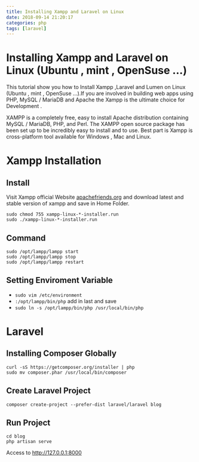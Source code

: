 ```yaml
---
title: Installing Xampp and Laravel on Linux
date: 2018-09-14 21:20:17
categories: php
tags: [laravel]
---
```

# Installing Xampp and Laravel on Linux (Ubuntu , mint , OpenSuse …)

This tutorial show you how to Install Xampp ,Laravel and Lumen on Linux (Ubuntu , mint , OpenSuse …).If you are involved in building web apps using PHP, MySQL / MariaDB and Apache the Xampp is the ultimate choice for Development .

XAMPP is a completely free, easy to install Apache distribution containing MySQL / MariaDB, PHP, and Perl. The XAMPP open source package has been set up to be incredibly easy to install and to use. Best part is Xampp is cross-platform tool available for Windows , Mac and Linux.

<!-- more -->

# Xampp Installation
## Install
Visit Xampp official Website [apachefriends.org](https://www.apachefriends.org) and download  latest and stable version of xampp and save in Home Folder.
```
sudo chmod 755 xampp-linux-*-installer.run
sudo ./xampp-linux-*-installer.run
```

## Command
```
sudo /opt/lampp/lampp start
sudo /opt/lampp/lampp stop
sudo /opt/lampp/lampp restart
```
## Setting Enviroment Variable
- `sudo vim /etc/environment`
- `:/opt/lampp/bin/php` add in last and save
- `sudo ln -s /opt/lampp/bin/php /usr/local/bin/php`

# Laravel
## Installing Composer Globally
```
curl -sS https://getcomposer.org/installer | php
sudo mv composer.phar /usr/local/bin/composer
```

## Create Laravel Project
```
composer create-project --prefer-dist laravel/laravel blog
```
## Run Project
```
cd blog
php artisan serve
```
Access to http://127.0.0.1:8000
